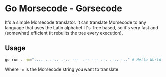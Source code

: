 # Go Morsecode - Gorsecode
It's a simple Morsecode translator. It can translate Morsecode to any language that uses the Latin alphabet.
It's Tree based, so it's very fast and (somewhat) efficient (it rebuilts the tree every execution).

## Usage
```bash
go run . -m=".... . .-.. .-.. ---  .-- --- .-. .-.. -.." # Hello World
```
Where `-m` is the Morsecode string you want to translate.